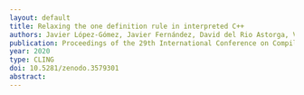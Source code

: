 ```yaml
---
layout: default
title: Relaxing the one definition rule in interpreted C++
authors: Javier López-Gómez, Javier Fernández, David del Rio Astorga, Vassil Vassilev, Axel Naumann and J. Daniel García
publication: Proceedings of the 29th International Conference on Compiler Construction February 2020 Pages 212–222
year: 2020
type: CLING
doi: 10.5281/zenodo.3579301
abstract:
---
```

